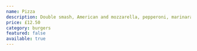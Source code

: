```yaml
---
name: Pizza
description: Double smash, American and mozzarella, pepperoni, marinara, basil pesto mayo, rocket
price: £12.50
category: burgers
featured: false
available: true
---
```

